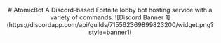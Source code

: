 <p align="center">
# AtomicBot
A Discord-based Fortnite lobby bot hosting service with a variety of commands.
![Discord Banner 1](https://discordapp.com/api/guilds/715562369899823200/widget.png?style=banner1)
</p>

